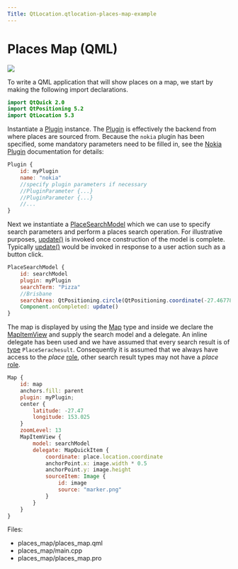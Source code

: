 ```yaml
---
Title: QtLocation.qtlocation-places-map-example
---
```

        
Places Map (QML)
================

<span class="subtitle"></span>
<span id="details"></span>
![](https://developer.ubuntu.com/static/devportal_uploaded/666ee216-9e3a-41be-b553-7db4e8c25a94-api/apps/qml/sdk-15.04.1/qtlocation-places-map-example/images/places-map.jpg)

To write a QML application that will show places on a map, we start by making the following import declarations.

``` qml
import QtQuick 2.0
import QtPositioning 5.2
import QtLocation 5.3
```

Instantiate a [Plugin](../QtLocation.location-places-qml.md#plugin) instance. The [Plugin](../QtLocation.location-places-qml.md#plugin) is effectively the backend from where places are sourced from. Because the `nokia` plugin has been specified, some mandatory parameters need to be filled in, see the [Nokia Plugin](../QtLocation.location-plugin-nokia.md#mandatory-parameters) documentation for details:

``` qml
Plugin {
    id: myPlugin
    name: "nokia"
    //specify plugin parameters if necessary
    //PluginParameter {...}
    //PluginParameter {...}
    //...
}
```

Next we instantiate a [PlaceSearchModel](../QtLocation.PlaceSearchModel.md) which we can use to specify search parameters and perform a places search operation. For illustrative purposes, [update()](../QtLocation.PlaceSearchModel.md#update-method) is invoked once construction of the model is complete. Typically [update()](../QtLocation.PlaceSearchModel.md#update-method) would be invoked in response to a user action such as a button click.

``` qml
PlaceSearchModel {
    id: searchModel
    plugin: myPlugin
    searchTerm: "Pizza"
    //Brisbane
    searchArea: QtPositioning.circle(QtPositioning.coordinate(-27.46778, 153.02778))
    Component.onCompleted: update()
}
```

The map is displayed by using the [Map](../QtLocation.Map.md) type and inside we declare the [MapItemView](../QtLocation.MapItemView.md) and supply the search model and a delegate. An inline delegate has been used and we have assumed that every search result is of [type](../QtLocation.PlaceSearchModel.md#search-result-types) `PlaceSerachesult`. Consequently it is assumed that we always have access to the *place* [role](../QtLocation.PlaceSearchModel.md#placesearchmodel-roles), other search result types may not have a *place* [role](../QtLocation.PlaceSearchModel.md#placesearchmodel-roles).

``` qml
Map {
    id: map
    anchors.fill: parent
    plugin: myPlugin;
    center {
        latitude: -27.47
        longitude: 153.025
    }
    zoomLevel: 13
    MapItemView {
        model: searchModel
        delegate: MapQuickItem {
            coordinate: place.location.coordinate
            anchorPoint.x: image.width * 0.5
            anchorPoint.y: image.height
            sourceItem: Image {
                id: image
                source: "marker.png"
            }
        }
    }
}
```

Files:

-   places\_map/places\_map.qml
-   places\_map/main.cpp
-   places\_map/places\_map.pro

